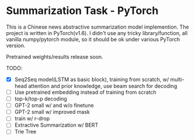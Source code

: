 # Summarization Task - PyTorch

This is a Chinese news abstractive summarization model implemention.
The project is written in PyTorch(v1.6). I didn't use any tricky library/function, all vanilla numpy/pytorch module, so it should be ok under various PyTorch version.

Pretrained weights/results release soon.



TODO:
- [x] Seq2Seq model(LSTM as basic block), training from scratch, w/ multi-head attention and prior knowledge, use beam search for decoding
- [ ] Use pretrained embedding instead of training from scratch
- [ ] top-k/top-p decoding
- [ ] GPT-2 small w/ and w/o finetune
- [ ] GPT-2 small w/ improved mask
- [ ] train w/ r-drop
- [ ] Extractive Summarization w/ BERT
- [ ] Trie Tree
